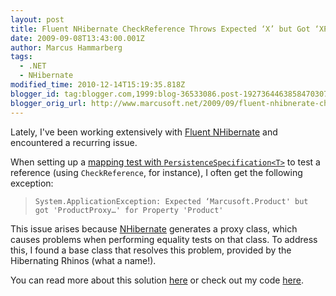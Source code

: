 ```yaml
---
layout: post
title: Fluent NHibernate CheckReference Throws Expected ‘X’ but Got ‘XProxy’
date: 2009-09-08T13:43:00.001Z
author: Marcus Hammarberg
tags:
  - .NET
  - NHibernate
modified_time: 2010-12-14T15:19:35.818Z
blogger_id: tag:blogger.com,1999:blog-36533086.post-1927364463858470307
blogger_orig_url: http://www.marcusoft.net/2009/09/fluent-nhibnerate-checkreference-throws.html
---
```


Lately, I've been working extensively with [Fluent NHibernate](http://fluentnhibernate.org/) and encountered a recurring issue.

When setting up a [mapping test with `PersistenceSpecification<T>`](http://wiki.fluentnhibernate.org/Persistence_specification_testing) to test a reference (using `CheckReference`, for instance), I often get the following exception:

> `System.ApplicationException: Expected ‘Marcusoft.Product' but got 'ProductProxy…' for Property 'Product'`

This issue arises because [NHibernate](https://www.hibernate.org/343.html) generates a proxy class, which causes problems when performing equality tests on that class. To address this, I found a base class that resolves this problem, provided by the Hibernating Rhinos (what a name!).

You can read more about this solution [here](http://dotnetslackers.com/articles/ado_net/Your-very-first-NHibernate-application-Part-2.aspx) or check out my code [here](http://www.pastie.org/609556).
